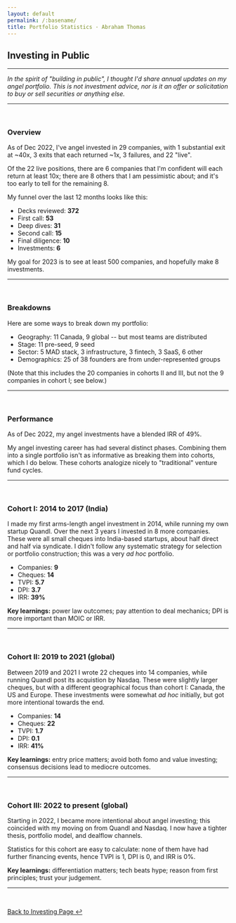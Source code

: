 ```yaml
---
layout: default
permalink: /:basename/
title: Portfolio Statistics · Abraham Thomas
---
```


## Investing in Public

----

*In the spirit of "building in public", I thought I'd share annual updates on my angel portfolio.  This is not investment advice, nor is it an offer or solicitation to buy or sell securities or anything else.*

---

<br/>

### Overview

As of Dec 2022, I've angel invested in 29 companies, with 1 substantial exit at ~40x, 3 exits that each returned ~1x, 3 failures, and 22 "live".

Of the 22 live positions, there are 6 companies that I'm confident will each return at least 10x; there are 8 others that I am pessimistic about; and it's too early to tell for the remaining 8.

My funnel over the last 12 months looks like this:

* Decks reviewed: **372**
* First call: **53**
* Deep dives: **31**
* Second call: **15**
* Final diligence: **10**
* Investments: **6** 

My goal for 2023 is to see at least 500 companies, and hopefully make 8 investments.

---

<br/>


### Breakdowns

Here are some ways to break down my portfolio:

* Geography: 11 Canada, 9 global -- but most teams are distributed 
* Stage: 11 pre-seed, 9 seed 
* Sector: 5 MAD stack, 3 infrastructure, 3 fintech, 3 SaaS, 6 other
* Demographics: 25 of 38 founders are from under-represented groups

(Note that this includes the 20 companies in cohorts II and III, but not the 9 companies in cohort I; see below.)

---

<br/>


### Performance

As of Dec 2022, my angel investments have a blended IRR of 49%.  

My angel investing career has had several distinct phases.  Combining them into a single portfolio isn't as informative as breaking them into cohorts, which I do below.  These cohorts analogize nicely to "traditional" venture fund cycles.

----

<br/>


### Cohort I: 2014 to 2017 (India)

I made my first arms-length angel investment in 2014, while running my own startup Quandl.  Over the next 3 years I invested in 8 more companies.  These were all small cheques into India-based startups, about half direct and half via syndicate.  I didn't follow any systematic strategy for selection or portfolio construction; this was a very *ad hoc* portfolio.

* Companies: **9**  
* Cheques: **14**  
* TVPI: **5.7**  
* DPI: **3.7**  
* IRR: **39%**  

**Key learnings:** power law outcomes; pay attention to deal mechanics; DPI is more important than MOIC or IRR.


----

<br/>


### Cohort II: 2019 to 2021 (global)

Between 2019 and 2021 I wrote 22 cheques into 14 companies, while running Quandl post its acquistion by Nasdaq.  These were slightly larger cheques, but with a different geographical focus than cohort I: Canada, the US and Europe.  These investments were somewhat *ad hoc* initially, but got more intentional towards the end.

* Companies: **14**  
* Cheques: **22**  
* TVPI: **1.7**  
* DPI: **0.1**  
* IRR: **41%**  

**Key learnings:** entry price matters; avoid both fomo and value investing; consensus decisions lead to mediocre outcomes.  

----

<br/>

### Cohort III: 2022 to present (global)

Starting in 2022, I became more intentional about angel investing; this coincided with my moving on from Quandl and Nasdaq.  I now have a tighter thesis, portfolio model, and dealflow channels.  

Statistics for this cohort are easy to calculate: none of them have had further financing events, hence TVPI is 1, DPI is 0, and IRR is 0%.

**Key learnings:** differentiation matters; tech beats hype; reason from first principles; trust your judgement.

----

<br/>

[Back to Investing Page ↩](/investing)

<br/>
<br/>